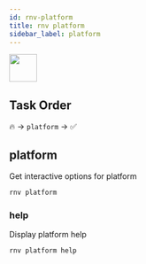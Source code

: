 ```yaml
---
id: rnv-platform
title: rnv platform
sidebar_label: platform
---
```


<img src="https://renative.org/img/ic_cli.png" width=50 height=50 />

## Task Order

🔥 -> `platform` ->  ✅

## platform

Get interactive options for platform

```bash
rnv platform
```

### help

Display platform help

```bash
rnv platform help
```
